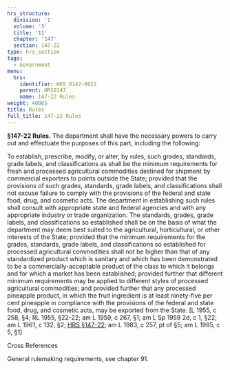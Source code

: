 ```yaml
---
hrs_structure:
  division: '1'
  volume: '3'
  title: '11'
  chapter: '147'
  section: 147-22
type: hrs_section
tags:
  - Government
menu:
  hrs:
    identifier: HRS_0147-0022
    parent: HRS0147
    name: 147-22 Rules
weight: 40065
title: Rules
full_title: 147-22 Rules
---
```

**§147-22 Rules.** The department shall have the necessary powers to carry out and effectuate the purposes of this part, including the following:

To establish, prescribe, modify, or alter, by rules, such grades, standards, grade labels, and classifications as shall be the minimum requirements for fresh and processed agricultural commodities destined for shipment by commercial exporters to points outside the State; provided that the provisions of such grades, standards, grade labels, and classifications shall not excuse failure to comply with the provisions of the federal and state food, drug, and cosmetic acts. The department in establishing such rules shall consult with appropriate state and federal agencies and with any appropriate industry or trade organization. The standards, grades, grade labels, and classifications so established shall be on the basis of what the department may deem best suited to the agricultural, horticultural, or other interests of the State; provided that the minimum requirements for the grades, standards, grade labels, and classifications so established for processed agricultural commodities shall not be higher than that of any standardized product which is sanitary and which has been demonstrated to be a commercially-acceptable product of the class to which it belongs and for which a market has been established; provided further that different minimum requirements may be applied to different styles of processed agricultural commodities; and provided further that any processed pineapple product, in which the fruit ingredient is at least ninety-five per cent pineapple in compliance with the provisions of the federal and state food, drug, and cosmetic acts, may be exported from the State. [L 1955, c 258, §4; RL 1955, §22-22; am L 1959, c 267, §1; am L Sp 1959 2d, c 1, §22; am L 1961, c 132, §2; [HRS §147-22](/title-11/chapter-147/section-147-22/); am L 1983, c 257, pt of §5; am L 1985, c 5, §1]

Cross References

General rulemaking requirements, see chapter 91.